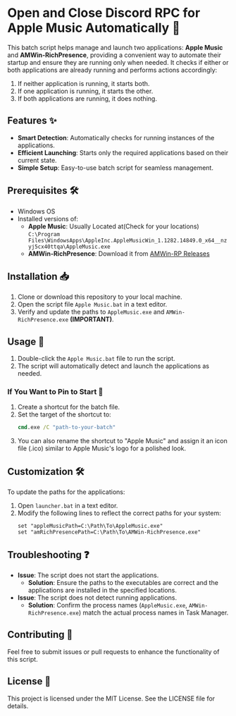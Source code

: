 
# Open and Close Discord RPC for Apple Music Automatically 🎵

This batch script helps manage and launch two applications: **Apple Music** and **AMWin-RichPresence**, providing a convenient way to automate their startup and ensure they are running only when needed. It checks if either or both applications are already running and performs actions accordingly:

1. If neither application is running, it starts both.
2. If one application is running, it starts the other.
3. If both applications are running, it does nothing.

## Features ✨

- **Smart Detection**: Automatically checks for running instances of the applications.
- **Efficient Launching**: Starts only the required applications based on their current state.
- **Simple Setup**: Easy-to-use batch script for seamless management.

## Prerequisites 🛠️

- Windows OS
- Installed versions of:
  - **Apple Music**: Usually Located at(Check for your locations) `C:\Program Files\WindowsApps\AppleInc.AppleMusicWin_1.1282.14849.0_x64__nzyj5cx40ttqa\AppleMusic.exe`
  - **AMWin-RichPresence**: Download it from [AMWin-RP Releases](https://github.com/PKBeam/AMWin-RP/releases)

## Installation 📥

1. Clone or download this repository to your local machine.
2. Open the script file `Apple Music.bat` in a text editor.
3. Verify and update the paths to `AppleMusic.exe` and `AMWin-RichPresence.exe` **(IMPORTANT)**.

## Usage 🚀

1. Double-click the `Apple Music.bat` file to run the script.
2. The script will automatically detect and launch the applications as needed.

### If You Want to Pin to Start 📌

1. Create a shortcut for the batch file.
2. Set the target of the shortcut to:
   ```cmd
   cmd.exe /C "path-to-your-batch"
   ```
3. You can also rename the shortcut to "Apple Music" and assign it an icon file (.ico) similar to Apple Music's logo for a polished look.

## Customization 🛠️

To update the paths for the applications:

1. Open `launcher.bat` in a text editor.
2. Modify the following lines to reflect the correct paths for your system:
   ```batch
   set "appleMusicPath=C:\Path\To\AppleMusic.exe"
   set "amRichPresencePath=C:\Path\To\AMWin-RichPresence.exe"
   ```

## Troubleshooting ❓

- **Issue**: The script does not start the applications.
  - **Solution**: Ensure the paths to the executables are correct and the applications are installed in the specified locations.
- **Issue**: The script does not detect running applications.
  - **Solution**: Confirm the process names (`AppleMusic.exe`, `AMWin-RichPresence.exe`) match the actual process names in Task Manager.

## Contributing 🤝

Feel free to submit issues or pull requests to enhance the functionality of this script.

## License 📄

This project is licensed under the MIT License. See the LICENSE file for details.
